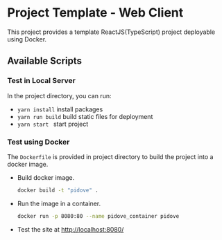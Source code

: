 # Project Template - Web Client

This project provides a template ReactJS(TypeScript) project deployable using Docker. 

## Available Scripts

### Test in Local Server

In the project directory, you can run:

- `yarn install` install packages
- `yarn run build` build static files for deployment
- `yarn start ` start project


### Test using Docker

The `Dockerfile` is provided in project directory to build the project into a docker image. 

* Build docker image.

  ```bash
  docker build -t "pidove" .
  ```

* Run the image in a container. 

  ```bash
  docker run -p 8080:80 --name pidove_container pidove
  ```

* Test the site at [http://localhost:8080/](http://localhost:8080/)
